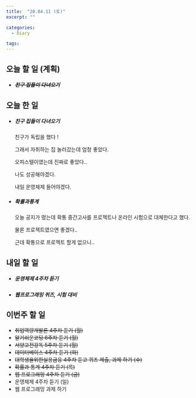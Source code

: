 ```yaml
---
title:  "20.04.11 (토)"
excerpt: ""

categories:
  - Diary

tags:
---
```


## 오늘 할 일 (계획)

- ##### ~~친구 집들이 다녀오기~~



## 오늘 한 일

- ##### 친구 집들이 다녀오기

  친구가 독립을 했다 !

  그래서 자취하는 집 놀러갔는데 엄청 좋았다.

  오피스텔이였는데 진짜로 좋았다..

  나도 성공해야겠다.

  내일 운영체제 들어야겠다.

- ##### 확률과통계

  오늘 공지가 떴는데 확통 중간고사를 프로젝트나 온라인 시험으로 대체한다고 했다.

  물론 프로젝트였으면 좋겠다..

  근데 확통으로 프로젝트 할게 없으니..

## 내일 할 일

- ##### 운영체제 4주차 듣기

- ##### 웹프로그래밍 퀴즈, 시험 대비



## 이번주 할 일

- ~~취업역량개발론 4주차 듣기 (월)~~
- ~~알기쉬운코딩 6주차 듣기 (월)~~
- ~~서양고전강독 5주차 듣기 (월)~~
- ~~데이터베이스 4주차 듣기 (화)~~
- ~~대학생을위한실용금융 4주차 듣고 퀴즈 제출, 과제 하기 (수)~~
- ~~확률과 통계 4주차 듣기 (목)~~
- ~~웹 프로그래밍 4주차 듣기 (금)~~
- 운영체제 4주차 듣기 (일)
- 웹 프로그래밍 과제 하기